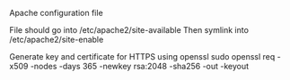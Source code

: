 Apache configuration file

File should go into /etc/apache2/site-available 
Then symlink into /etc/apache2/site-enable

Generate key and certificate for HTTPS using openssl
sudo openssl req -x509 -nodes -days 365 -newkey rsa:2048 -sha256 -out <path-to-certficate> -keyout <path-to-key>

